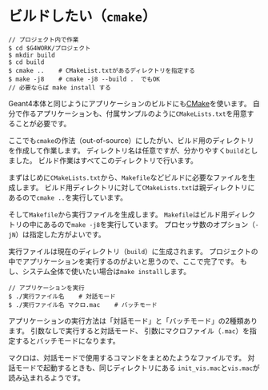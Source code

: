 # ビルドしたい（``cmake``）

```console
// プロジェクト内で作業
$ cd $G4WORK/プロジェクト
$ mkdir build
$ cd build
$ cmake ..    # CMakeList.txtがあるディレクトリを指定する
$ make -j8    # cmake -j8 --build .  でもOK
// 必要ならば make install する
```

Geant4本体と同じようにアプリケーションのビルドにも[CMake](https://cmake.org/)を使います。
自分で作るアプリケーションも、付属サンプルのように``CMakeLists.txt``を用意することが必要です。

ここでも``cmake``の作法（out-of-source）にしたがい、ビルド用のディレクトリを作成して作業します。
ディレクトリ名は任意ですが、分かりやすく``build``としました。
ビルド作業はすべてこのディレクトリで行います。

まずはじめに``CMakeLists.txt``から、``Makefile``などビルドに必要なファイルを生成します。
ビルド用ディレクトリに対して``CMakeLists.txt``は親ディレクトリにあるので``cmake ..``を実行しています。

そして``Makefile``から実行ファイルを生成します。
``Makefile``はビルド用ディレクトリの中にあるので``make -j8``を実行しています。
プロセッサ数のオプション（``-jN``）は指定した方がよいです。

実行ファイルは現在のディレクトリ（``build``）に生成されます。
プロジェクトの中でアプリケーションを実行するのがよいと思うので、ここで完了です。
もし、システム全体で使いたい場合は``make install``します。

```console
// アプリケーションを実行
$ ./実行ファイル名    # 対話モード
$ ./実行ファイル名 マクロ.mac    # バッチモード
```

アプリケーションの実行方法は「対話モード」と「バッチモード」の2種類あります。
引数なしで実行すると対話モード、
引数にマクロファイル（``.mac``）を指定するとバッチモードになります。

マクロは、対話モードで使用するコマンドをまとめたようなファイルです。
対話モードで起動するときも、同じディレクトリにある
``init_vis.mac``と``vis.mac``が読み込まれるようです。

